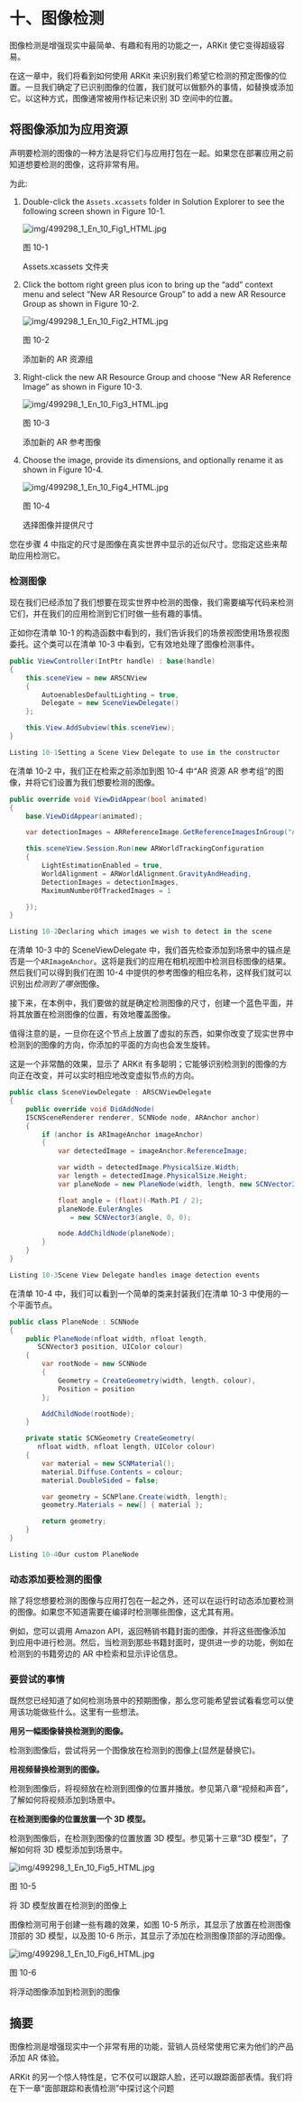 # 十、图像检测

图像检测是增强现实中最简单、有趣和有用的功能之一，ARKit 使它变得超级容易。

在这一章中，我们将看到如何使用 ARKit 来识别我们希望它检测的预定图像的位置。一旦我们确定了已识别图像的位置，我们就可以做额外的事情，如替换或添加它。以这种方式，图像通常被用作标记来识别 3D 空间中的位置。

## 将图像添加为应用资源

声明要检测的图像的一种方法是将它们与应用打包在一起。如果您在部署应用之前知道想要检测的图像，这将非常有用。

为此:

1.  Double-click the `Assets.xcassets` folder in Solution Explorer to see the following screen shown in Figure 10-1.

    ![img/499298_1_En_10_Fig1_HTML.jpg](img/499298_1_En_10_Fig1_HTML.jpg)

    图 10-1

    Assets.xcassets 文件夹

1.  Click the bottom right green plus icon to bring up the “add” context menu and select “New AR Resource Group” to add a new AR Resource Group as shown in Figure 10-2.

    ![img/499298_1_En_10_Fig2_HTML.jpg](img/499298_1_En_10_Fig2_HTML.jpg)

    图 10-2

    添加新的 AR 资源组

1.  Right-click the new AR Resource Group and choose “New AR Reference Image” as shown in Figure 10-3.

    ![img/499298_1_En_10_Fig3_HTML.jpg](img/499298_1_En_10_Fig3_HTML.jpg)

    图 10-3

    添加新的 AR 参考图像

1.  Choose the image, provide its dimensions, and optionally rename it as shown in Figure 10-4.

    ![img/499298_1_En_10_Fig4_HTML.jpg](img/499298_1_En_10_Fig4_HTML.jpg)

    图 10-4

    选择图像并提供尺寸

您在步骤 4 中指定的尺寸是图像在真实世界中显示的近似尺寸。您指定这些来帮助应用检测它。

### 检测图像

现在我们已经添加了我们想要在现实世界中检测的图像，我们需要编写代码来检测它们，并在我们的应用检测到它们时做一些有趣的事情。

正如你在清单 10-1 的构造函数中看到的，我们告诉我们的场景视图使用场景视图委托。这个类可以在清单 10-3 中看到，它有效地处理了图像检测事件。

```cs
public ViewController(IntPtr handle) : base(handle)
{
    this.sceneView = new ARSCNView
    {
        AutoenablesDefaultLighting = true,
        Delegate = new SceneViewDelegate()
    };

    this.View.AddSubview(this.sceneView);
}

Listing 10-1Setting a Scene View Delegate to use in the constructor

```

在清单 10-2 中，我们正在检索之前添加到图 10-4 中“AR 资源 AR 参考组”的图像，并将它们设置为我们想要检测的图像。

```cs
public override void ViewDidAppear(bool animated)
{
    base.ViewDidAppear(animated);

    var detectionImages = ARReferenceImage.GetReferenceImagesInGroup("AR Resources", null);

    this.sceneView.Session.Run(new ARWorldTrackingConfiguration
    {
        LightEstimationEnabled = true,
        WorldAlignment = ARWorldAlignment.GravityAndHeading,
        DetectionImages = detectionImages,
        MaximumNumberOfTrackedImages = 1

    });
}

Listing 10-2Declaring which images we wish to detect in the scene

```

在清单 10-3 中的 SceneViewDelegate 中，我们首先检查添加到场景中的锚点是否是一个`ARImageAnchor`。这将是我们的应用在相机视图中检测目标图像的结果。然后我们可以得到我们在图 10-4 中提供的参考图像的相应名称，这样我们就可以识别出*检测到了哪张*图像。

接下来，在本例中，我们要做的就是确定检测图像的尺寸，创建一个蓝色平面，并将其放置在检测图像的位置，有效地覆盖图像。

值得注意的是，一旦你在这个节点上放置了虚拟的东西，如果你改变了现实世界中检测到的图像的方向，你添加的平面的方向也会发生旋转。

这是一个非常酷的效果，显示了 ARKit 有多聪明；它能够识别检测到的图像的方向正在改变，并可以实时相应地改变虚拟节点的方向。

```cs
public class SceneViewDelegate : ARSCNViewDelegate
{
    public override void DidAddNode(
    ISCNSceneRenderer renderer, SCNNode node, ARAnchor anchor)
    {
        if (anchor is ARImageAnchor imageAnchor)
        {
            var detectedImage = imageAnchor.ReferenceImage;

            var width = detectedImage.PhysicalSize.Width;
            var length = detectedImage.PhysicalSize.Height;
            var planeNode = new PlaneNode(width, length, new SCNVector3(0, 0, 0), UIColor.Blue);

            float angle = (float)(-Math.PI / 2);
            planeNode.EulerAngles
               = new SCNVector3(angle, 0, 0);

            node.AddChildNode(planeNode);
        }
    }
}

Listing 10-3Scene View Delegate handles image detection events

```

在清单 10-4 中，我们可以看到一个简单的类来封装我们在清单 10-3 中使用的一个平面节点。

```cs
public class PlaneNode : SCNNode
{
    public PlaneNode(nfloat width, nfloat length,
       SCNVector3 position, UIColor colour)
    {
        var rootNode = new SCNNode
        {
            Geometry = CreateGeometry(width, length, colour),
            Position = position
        };

        AddChildNode(rootNode);
    }

    private static SCNGeometry CreateGeometry(
       nfloat width, nfloat length, UIColor colour)
    {
        var material = new SCNMaterial();
        material.Diffuse.Contents = colour;
        material.DoubleSided = false;

        var geometry = SCNPlane.Create(width, length);
        geometry.Materials = new[] { material };

        return geometry;
    }
}

Listing 10-4Our custom PlaneNode

```

### 动态添加要检测的图像

除了将您想要检测的图像与应用打包在一起之外，还可以在运行时动态添加要检测的图像。如果您不知道需要在编译时检测哪些图像，这尤其有用。

例如，您可以调用 Amazon API，返回畅销书籍封面的图像，并将这些图像添加到应用中进行检测。然后，当检测到那些书籍封面时，提供进一步的功能，例如在检测到的书籍旁边的 AR 中检索和显示评论信息。

### 要尝试的事情

既然您已经知道了如何检测场景中的预期图像，那么您可能希望尝试看看您可以使用该功能做些什么。这里有一些想法。

**用另一幅图像替换检测到的图像。**

检测到图像后，尝试将另一个图像放在检测到的图像上(显然是替换它)。

**用视频替换检测到的图像。**

检测到图像后，将视频放在检测到图像的位置并播放。参见第八章“视频和声音”，了解如何将视频添加到场景中。

**在检测到图像的位置放置一个 3D 模型。**

检测到图像后，在检测到图像的位置放置 3D 模型。参见第十三章“3D 模型”，了解如何将 3D 模型添加到场景中。

![img/499298_1_En_10_Fig5_HTML.jpg](img/499298_1_En_10_Fig5_HTML.jpg)

图 10-5

将 3D 模型放置在检测到的图像上

图像检测可用于创建一些有趣的效果，如图 10-5 所示，其显示了放置在检测图像顶部的 3D 模型，以及图 10-6 所示，其显示了添加在检测图像顶部的浮动图像。

![img/499298_1_En_10_Fig6_HTML.jpg](img/499298_1_En_10_Fig6_HTML.jpg)

图 10-6

将浮动图像添加到检测到的图像

## 摘要

图像检测是增强现实中一个非常有用的功能，营销人员经常使用它来为他们的产品添加 AR 体验。

ARKit 的另一个惊人特性是，它不仅可以跟踪人脸，还可以跟踪面部表情。我们将在下一章“面部跟踪和表情检测”中探讨这个问题
